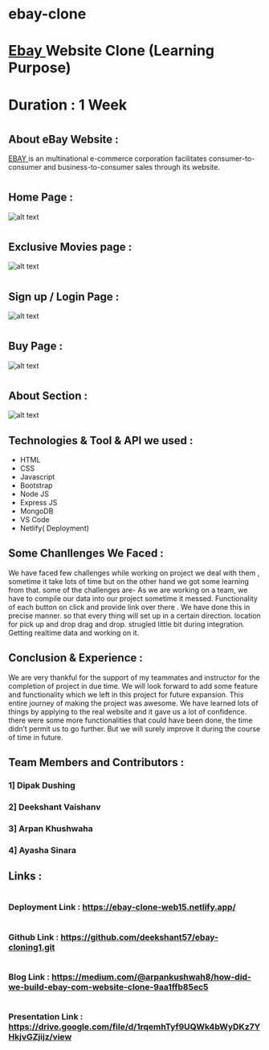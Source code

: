 # ebay-clone



#  <h1><a href="https://ebay-clone-web15.netlify.app/">Ebay </a> Website Clone (Learning Purpose)</h1>

# Duration : 1 Week 


# <h2>About eBay Website : </h2>

<a href="https://ebay-clone-web15.netlify.app/">EBAY </a>  is an multinational e-commerce corporation facilitates consumer-to-consumer and business-to-consumer sales through its website.


# <h2>Home Page : </h2>
![alt text]()
# <h2>Exclusive Movies page : </h2>
![alt text]()
# <h2>Sign up / Login Page : </h2>
![alt text]()
# <h2>Buy Page : </h2>
![alt text]()
# <h2>About Section : </h2>
![alt text]()

## Technologies & Tool & API we used :

- HTML
- CSS
- Javascript
- Bootstrap
- Node JS
- Express JS
- MongoDB
- VS Code
- Netlify( Deployment)

## Some Chanllenges We Faced :

We have faced few challenges while working on project we deal with them , sometime it take lots of time but on the other hand we got some learning from that. some of the challenges are-
As we are working on a team, we have to compile our data into our project sometime it messed.
Functionality of each button on click and provide link over there . We have done this in precise manner. so that every thing will set up in a certain direction.
location for pick up and drop drag and drop.
strugled little bit during integration.
Getting realtime data and working on it.

## Conclusion & Experience :
We are very thankful for the support of my teammates and instructor for the completion of project in due time. We will look forward to add some feature and functionality which we left in this project for future expansion.
This entire journey of making the project was awesome. We have learned lots of things by applying to the real website and it gave us a lot of confidence. there were some more functionalities that could have been done, the time didn’t permit us to go further. But we will surely improve it during the course of time in future.

## Team Members and Contributors :

### 1] Dipak Dushing
### 2] Deekshant Vaishanv
### 3] Arpan Khushwaha
### 4] Ayasha Sinara



## Links :
# <h3>Deployment Link : https://ebay-clone-web15.netlify.app/ </h3>
# <h3>Github Link : https://github.com/deekshant57/ebay-cloning1.git </h3>
# <h3>Blog Link : https://medium.com/@arpankushwah8/how-did-we-build-ebay-com-website-clone-9aa1ffb85ec5 </h3>
# <h3>Presentation Link : https://drive.google.com/file/d/1rqemhTyf9UQWk4bWyDKz7YHkjvGZjijz/view </h3>






